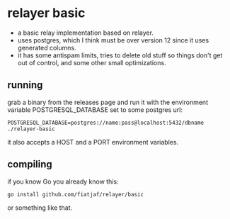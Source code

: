 relayer basic
=============

  - a basic relay implementation based on relayer.
  - uses postgres, which I think must be over version 12 since it uses generated columns.
  - it has some antispam limits, tries to delete old stuff so things don't get out of control, and some other small optimizations.

running
-------

grab a binary from the releases page and run it with the environment variable POSTGRESQL_DATABASE set to some postgres url:

    POSTGRESQL_DATABASE=postgres://name:pass@localhost:5432/dbname ./relayer-basic

it also accepts a HOST and a PORT environment variables.

compiling
---------

if you know Go you already know this:

    go install github.com/fiatjaf/relayer/basic

or something like that.
